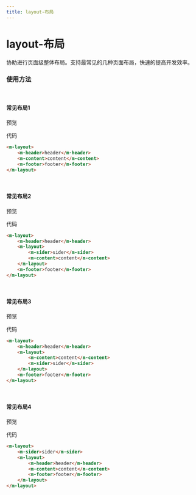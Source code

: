 ```yaml
---
title: layout-布局
---
```

# layout-布局
协助进行页面级整体布局。支持最常见的几种页面布局，快速的提高开发效率。
### 使用方法

<br>

#### 常见布局1
预览
<br>

<ClientOnly>
<layout-demo1></layout-demo1>
</ClientOnly>

代码

```html
<m-layout>
    <m-header>header</m-header>
    <m-content>content</m-content>
    <m-footer>footer</m-footer>
</m-layout>
```
<br>

#### 常见布局2
预览
<br>

<ClientOnly>
<layout-demo2></layout-demo2>
</ClientOnly>

代码

```html
<m-layout>
    <m-header>header</m-header>
    <m-layout>
        <m-sider>sider</m-sider>
        <m-content>content</m-content>
    </m-layout>
    <m-footer>footer</m-footer>
</m-layout>
```
<br>

#### 常见布局3
预览
<br>

<ClientOnly>
<layout-demo3></layout-demo3>
</ClientOnly>

代码

```html
<m-layout>
    <m-header>header</m-header>
    <m-layout>
        <m-content>content</m-content>
        <m-sider>sider</m-sider>  
    </m-layout>
    <m-footer>footer</m-footer>
</m-layout>
```
<br>

#### 常见布局4
预览
<br>

<ClientOnly>
<layout-demo4></layout-demo4>
</ClientOnly>

代码

```html
<m-layout>
    <m-sider>sider</m-sider>
    <m-layout>
        <m-header>header</m-header>
        <m-content>content</m-content>
        <m-footer>footer</m-footer>
    </m-layout>
</m-layout>
```